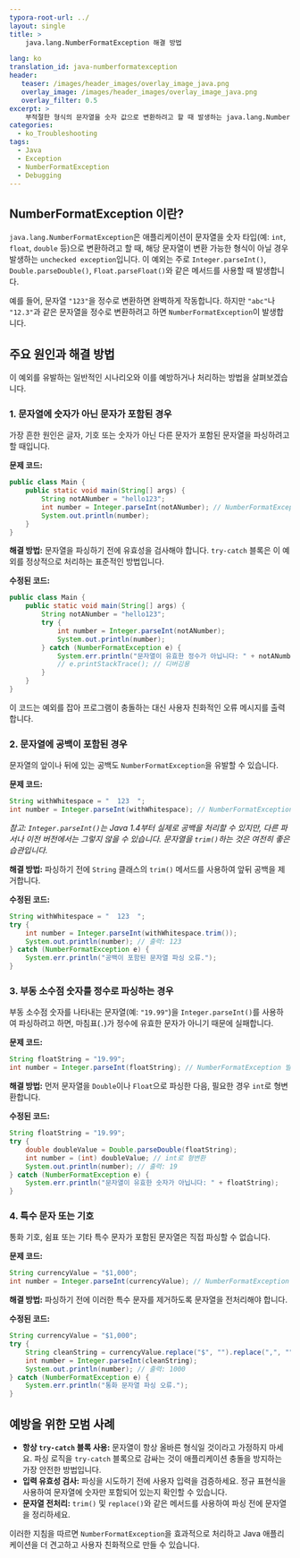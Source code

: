 ```yaml
---
typora-root-url: ../
layout: single
title: >
    java.lang.NumberFormatException 해결 방법

lang: ko
translation_id: java-numberformatexception
header:
   teaser: /images/header_images/overlay_image_java.png
   overlay_image: /images/header_images/overlay_image_java.png
   overlay_filter: 0.5
excerpt: >
    부적절한 형식의 문자열을 숫자 값으로 변환하려고 할 때 발생하는 java.lang.NumberFormatException을 해결하는 방법을 알아보세요.
categories:
  - ko_Troubleshooting
tags:
  - Java
  - Exception
  - NumberFormatException
  - Debugging
---
```


## NumberFormatException 이란?

`java.lang.NumberFormatException`은 애플리케이션이 문자열을 숫자 타입(예: `int`, `float`, `double` 등)으로 변환하려고 할 때, 해당 문자열이 변환 가능한 형식이 아닐 경우 발생하는 `unchecked exception`입니다. 이 예외는 주로 `Integer.parseInt()`, `Double.parseDouble()`, `Float.parseFloat()`와 같은 메서드를 사용할 때 발생합니다.

예를 들어, 문자열 `"123"`을 정수로 변환하면 완벽하게 작동합니다. 하지만 `"abc"`나 `"12.3"`과 같은 문자열을 정수로 변환하려고 하면 `NumberFormatException`이 발생합니다.

## 주요 원인과 해결 방법

이 예외를 유발하는 일반적인 시나리오와 이를 예방하거나 처리하는 방법을 살펴보겠습니다.

### 1. 문자열에 숫자가 아닌 문자가 포함된 경우

가장 흔한 원인은 글자, 기호 또는 숫자가 아닌 다른 문자가 포함된 문자열을 파싱하려고 할 때입니다.

**문제 코드:**
```java
public class Main {
    public static void main(String[] args) {
        String notANumber = "hello123";
        int number = Integer.parseInt(notANumber); // NumberFormatException 발생
        System.out.println(number);
    }
}
```

**해결 방법:**
문자열을 파싱하기 전에 유효성을 검사해야 합니다. `try-catch` 블록은 이 예외를 정상적으로 처리하는 표준적인 방법입니다.

**수정된 코드:**
```java
public class Main {
    public static void main(String[] args) {
        String notANumber = "hello123";
        try {
            int number = Integer.parseInt(notANumber);
            System.out.println(number);
        } catch (NumberFormatException e) {
            System.err.println("문자열이 유효한 정수가 아닙니다: " + notANumber);
            // e.printStackTrace(); // 디버깅용
        }
    }
}
```
이 코드는 예외를 잡아 프로그램이 충돌하는 대신 사용자 친화적인 오류 메시지를 출력합니다.

### 2. 문자열에 공백이 포함된 경우

문자열의 앞이나 뒤에 있는 공백도 `NumberFormatException`을 유발할 수 있습니다.

**문제 코드:**
```java
String withWhitespace = "  123  ";
int number = Integer.parseInt(withWhitespace); // NumberFormatException 발생
```
*참고: `Integer.parseInt()`는 Java 1.4부터 실제로 공백을 처리할 수 있지만, 다른 파서나 이전 버전에서는 그렇지 않을 수 있습니다. 문자열을 `trim()`하는 것은 여전히 좋은 습관입니다.*

**해결 방법:**
파싱하기 전에 `String` 클래스의 `trim()` 메서드를 사용하여 앞뒤 공백을 제거합니다.

**수정된 코드:**
```java
String withWhitespace = "  123  ";
try {
    int number = Integer.parseInt(withWhitespace.trim());
    System.out.println(number); // 출력: 123
} catch (NumberFormatException e) {
    System.err.println("공백이 포함된 문자열 파싱 오류.");
}
```

### 3. 부동 소수점 숫자를 정수로 파싱하는 경우

부동 소수점 숫자를 나타내는 문자열(예: `"19.99"`)을 `Integer.parseInt()`를 사용하여 파싱하려고 하면, 마침표(`.`)가 정수에 유효한 문자가 아니기 때문에 실패합니다.

**문제 코드:**
```java
String floatString = "19.99";
int number = Integer.parseInt(floatString); // NumberFormatException 발생
```

**해결 방법:**
먼저 문자열을 `Double`이나 `Float`으로 파싱한 다음, 필요한 경우 `int`로 형변환합니다.

**수정된 코드:**
```java
String floatString = "19.99";
try {
    double doubleValue = Double.parseDouble(floatString);
    int number = (int) doubleValue; // int로 형변환
    System.out.println(number); // 출력: 19
} catch (NumberFormatException e) {
    System.err.println("문자열이 유효한 숫자가 아닙니다: " + floatString);
}
```

### 4. 특수 문자 또는 기호

통화 기호, 쉼표 또는 기타 특수 문자가 포함된 문자열은 직접 파싱할 수 없습니다.

**문제 코드:**
```java
String currencyValue = "$1,000";
int number = Integer.parseInt(currencyValue); // NumberFormatException 발생
```

**해결 방법:**
파싱하기 전에 이러한 특수 문자를 제거하도록 문자열을 전처리해야 합니다.

**수정된 코드:**
```java
String currencyValue = "$1,000";
try {
    String cleanString = currencyValue.replace("$", "").replace(",", "");
    int number = Integer.parseInt(cleanString);
    System.out.println(number); // 출력: 1000
} catch (NumberFormatException e) {
    System.err.println("통화 문자열 파싱 오류.");
}
```

## 예방을 위한 모범 사례

- **항상 `try-catch` 블록 사용:** 문자열이 항상 올바른 형식일 것이라고 가정하지 마세요. 파싱 로직을 `try-catch` 블록으로 감싸는 것이 애플리케이션 충돌을 방지하는 가장 안전한 방법입니다.
- **입력 유효성 검사:** 파싱을 시도하기 전에 사용자 입력을 검증하세요. 정규 표현식을 사용하여 문자열에 숫자만 포함되어 있는지 확인할 수 있습니다.
- **문자열 전처리:** `trim()` 및 `replace()`와 같은 메서드를 사용하여 파싱 전에 문자열을 정리하세요.

이러한 지침을 따르면 `NumberFormatException`을 효과적으로 처리하고 Java 애플리케이션을 더 견고하고 사용자 친화적으로 만들 수 있습니다.

